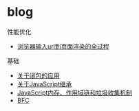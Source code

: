 # blog

性能优化
* [浏览器输入url到页面渲染的全过程](articles/浏览器输入url到页面渲染的全过程.md)

基础
* [关于闭包的应用](articles/关于闭包的应用.md)
* [关于JavaScript继承](articles/关于JavaScript继承.md)
* [JavaScript内存、作用域链和垃圾收集机制](articles/JavaScript内存、作用域链和垃圾收集机制.md)
* [BFC](BFC)
